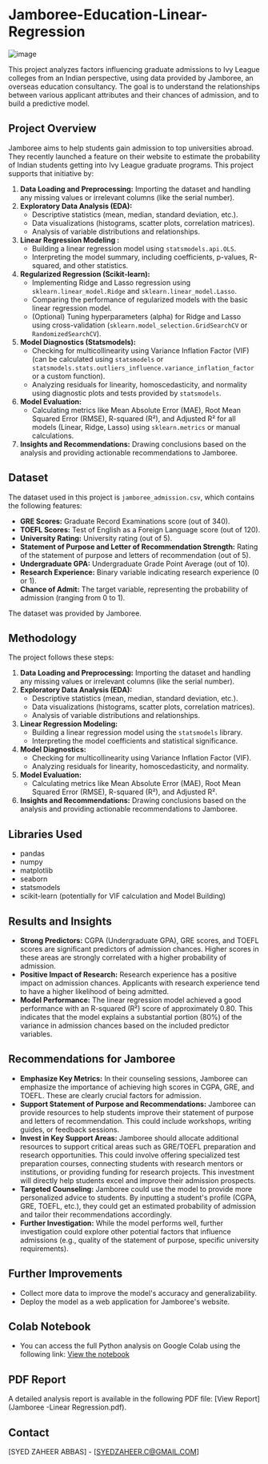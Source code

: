 # Jamboree-Education-Linear-Regression
![image](https://github.com/user-attachments/assets/6f4ad165-4523-4246-b84e-6b5be9509b7b)


This project analyzes factors influencing graduate admissions to Ivy League colleges from an Indian perspective, using data provided by Jamboree, an overseas education consultancy. The goal is to understand the relationships between various applicant attributes and their chances of admission, and to build a predictive model.

## Project Overview

Jamboree aims to help students gain admission to top universities abroad. They recently launched a feature on their website to estimate the probability of Indian students getting into Ivy League graduate programs. This project supports that initiative by:

1.   **Data Loading and Preprocessing:** Importing the dataset and handling any missing values or irrelevant columns (like the serial number).
2.  **Exploratory Data Analysis (EDA):**
    *   Descriptive statistics (mean, median, standard deviation, etc.).
    *   Data visualizations (histograms, scatter plots, correlation matrices).
    *   Analysis of variable distributions and relationships.
3.  **Linear Regression Modeling :**
    *   Building a linear regression model using `statsmodels.api.OLS`.
    *   Interpreting the model summary, including coefficients, p-values, R-squared, and other statistics.
4.  **Regularized Regression (Scikit-learn):**
    *   Implementing Ridge and Lasso regression using `sklearn.linear_model.Ridge` and `sklearn.linear_model.Lasso`.
    *   Comparing the performance of regularized models with the basic linear regression model.
    *   (Optional) Tuning hyperparameters (alpha) for Ridge and Lasso using cross-validation (`sklearn.model_selection.GridSearchCV` or `RandomizedSearchCV`).
5.  **Model Diagnostics (Statsmodels):**
    *   Checking for multicollinearity using Variance Inflation Factor (VIF) (can be calculated using `statsmodels` or `statsmodels.stats.outliers_influence.variance_inflation_factor` or a custom function).
    *   Analyzing residuals for linearity, homoscedasticity, and normality using diagnostic plots and tests provided by `statsmodels`.
6.  **Model Evaluation:**
    *   Calculating metrics like Mean Absolute Error (MAE), Root Mean Squared Error (RMSE), R-squared (R²), and Adjusted R² for all models (Linear, Ridge, Lasso) using `sklearn.metrics` or manual calculations.
7.  **Insights and Recommendations:** Drawing conclusions based on the analysis and providing actionable recommendations to Jamboree.


## Dataset

The dataset used in this project is `jamboree_admission.csv`, which contains the following features:

*   **GRE Scores:** Graduate Record Examinations score (out of 340).
*   **TOEFL Scores:** Test of English as a Foreign Language score (out of 120).
*   **University Rating:** University rating (out of 5).
*   **Statement of Purpose and Letter of Recommendation Strength:** Rating of the statement of purpose and letters of recommendation (out of 5).
*   **Undergraduate GPA:** Undergraduate Grade Point Average (out of 10).
*   **Research Experience:** Binary variable indicating research experience (0 or 1).
*   **Chance of Admit:** The target variable, representing the probability of admission (ranging from 0 to 1).

The dataset was provided by Jamboree.

## Methodology

The project follows these steps:

1.  **Data Loading and Preprocessing:** Importing the dataset and handling any missing values or irrelevant columns (like the serial number).
2.  **Exploratory Data Analysis (EDA):**
    *   Descriptive statistics (mean, median, standard deviation, etc.).
    *   Data visualizations (histograms, scatter plots, correlation matrices).
    *   Analysis of variable distributions and relationships.
3.  **Linear Regression Modeling:**
    *   Building a linear regression model using the `statsmodels` library.
    *   Interpreting the model coefficients and statistical significance.
4.  **Model Diagnostics:**
    *   Checking for multicollinearity using Variance Inflation Factor (VIF).
    *   Analyzing residuals for linearity, homoscedasticity, and normality.
5.  **Model Evaluation:**
    *   Calculating metrics like Mean Absolute Error (MAE), Root Mean Squared Error (RMSE), R-squared (R²), and Adjusted R².
6.  **Insights and Recommendations:** Drawing conclusions based on the analysis and providing actionable recommendations to Jamboree.

## Libraries Used

*   pandas
*   numpy
*   matplotlib
*   seaborn
*   statsmodels
*   scikit-learn (potentially for VIF calculation and Model Building)

## Results and Insights 

*   **Strong Predictors:** CGPA (Undergraduate GPA), GRE scores, and TOEFL scores are significant predictors of admission chances. Higher scores in these areas are strongly correlated with a higher probability of admission.
*   **Positive Impact of Research:** Research experience has a positive impact on admission chances. Applicants with research experience tend to have a higher likelihood of being admitted.
*   **Model Performance:** The linear regression model achieved a good performance with an R-squared (R²) score of approximately 0.80. This indicates that the model explains a substantial portion (80%) of the variance in admission chances based on the included predictor variables.

## Recommendations for Jamboree

*   **Emphasize Key Metrics:** In their counseling sessions, Jamboree can emphasize the importance of achieving high scores in CGPA, GRE, and TOEFL. These are clearly crucial factors for admission.
*   **Support Statement of Purpose and Recommendations:** Jamboree can provide resources to help students improve their statement of purpose and letters of recommendation. This could include workshops, writing guides, or feedback sessions.
*   **Invest in Key Support Areas:** Jamboree should allocate additional resources to support critical areas such as GRE/TOEFL preparation and research opportunities. This could involve offering specialized test preparation courses, connecting students with research mentors or institutions, or providing funding for research projects. This investment will directly help students excel and improve their admission prospects.
*   **Targeted Counseling:** Jamboree could use the model to provide more personalized advice to students. By inputting a student's profile (CGPA, GRE, TOEFL, etc.), they could get an estimated probability of admission and tailor their recommendations accordingly.
*   **Further Investigation:** While the model performs well, further investigation could explore other potential factors that influence admissions (e.g., quality of the statement of purpose, specific university requirements).


## Further Improvements 

*   Collect more data to improve the model's accuracy and generalizability.
*   Deploy the model as a web application for Jamboree's website.

## Colab Notebook
- You can access the full Python analysis on Google Colab using the following link: [View the notebook](https://colab.research.google.com/drive/1K87JOiTTbnVGQcna-IO3bSItAgQj1jn1#scrollTo=BNbt-qGtjvxh)

## PDF Report

A detailed analysis report is available in the following PDF file: [View Report](Jamboree -Linear Regression.pdf).

## Contact

[SYED ZAHEER ABBAS] - [SYEDZAHEER.C@GMAIL.COM]
